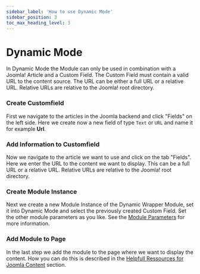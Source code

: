 ```yaml
---
sidebar_label: 'How to use Dynamic Mode'
sidebar_position: 3
toc_max_heading_level: 3
---
```


# Dynamic Mode

In Dynamic Mode the Module can only be used in combination with a Joomla! Article and a Custom Field. The Custom Field
must contain a valid URL to the content source. The URL can be either a full URL or a relative URL. Relative URLs are
relative to the Joomla! root directory.

### Create Customfield

First we navigate to the articles in the Joomla backend and click "Fields" on the left side. Here we create now a
new field of type ``Text`` or ``URL`` and name it for example **Url**.

### Add Information to Customfield

Now we navigate to the article we want to use and click on the tab "Fields". Here we enter the URL to the content we
want to display. This can be a full URL or a relative URL. Relative URLs are relative to the Joomla! root directory.

### Create Module Instance

Next we create a new Module Instance of the Dynamic Wrapper Module, set it into Dynamic Mode and select the previously
created Custom Field. Set the other module parameters as you like. See
the [Module Parameters](/dynamicwrapper/module) for more information.

### Add Module to Page

In the last step we add the module to the page where we want to display the content. How you can do this is described in
the [Helpfull Ressources for Joomla Content](/general/joomla/article-handling-links) section.

